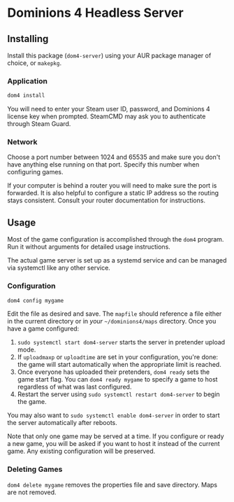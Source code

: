 # Dominions 4 Headless Server

## Installing

Install this package (`dom4-server`) using your AUR package manager of choice, or `makepkg`.

### Application

```bash
dom4 install
```

You will need to enter your Steam user ID, password, and Dominions 4 license key when prompted. SteamCMD may ask you to authenticate through Steam Guard.

### Network

Choose a port number between 1024 and 65535 and make sure you don't have anything else running on that port. Specify this number when configuring games.

If your computer is behind a router you will need to make sure the port is forwarded. It is also helpful to configure a static IP address so the routing stays consistent. Consult your router documentation for instructions.

## Usage

Most of the game configuration is accomplished through the `dom4` program. Run it without arguments for detailed usage instructions.

The actual game server is set up as a systemd service and can be managed via systemctl like any other service.

### Configuration

```bash
dom4 config mygame
```

Edit the file as desired and save. The `mapfile` should reference a file either in the current directory or in *your* `~/dominions4/maps` directory. Once you have a game configured:

1. `sudo systemctl start dom4-server` starts the server in pretender upload mode.
1. If `uploadmaxp` or `uploadtime` are set in your configuration, you're done: the game will start automatically when the appropriate limit is reached.
1. Once everyone has uploaded their pretenders, `dom4 ready` sets the game start flag. You can `dom4 ready mygame` to specify a game to host regardless of what was last configured.
1. Restart the server using `sudo systemctl restart dom4-server` to begin the game.

You may also want to `sudo systemctl enable dom4-server` in order to start the server automatically after reboots.

Note that only one game may be served at a time. If you configure or ready a new game, you will be asked if you want to host it instead of the current game. Any existing configuration will be preserved.

### Deleting Games

`dom4 delete mygame` removes the properties file and save directory. Maps are not removed.
